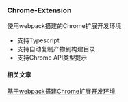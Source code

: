 ### Chrome-Extension
使用webpack搭建的Chrome扩展开发环境

- 支持Typescript
- 支持自动复制产物到构建目录
- 支持Chrome API类型提示

#### 相关文章
[基于webpack搭建Chrome扩展开发环境](https://juejin.cn/post/7152139709370597412/)
